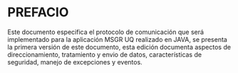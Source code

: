 # PREFACIO


Este documento especifica el protocolo de comunicación que será implementado 
para la aplicación MSGR UQ realizado en JAVA, se presenta la primera versión 
de este documento, esta edición documenta aspectos de direccionamiento, 
tratamiento y envio de datos, características de seguridad, manejo de 
excepciones y eventos.
